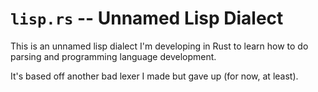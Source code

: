 # `lisp.rs` -- Unnamed Lisp Dialect

This is an unnamed lisp dialect I'm developing in Rust to learn how to
do parsing and programming language development.

It's based off another bad lexer I made but gave up (for now, at least).
